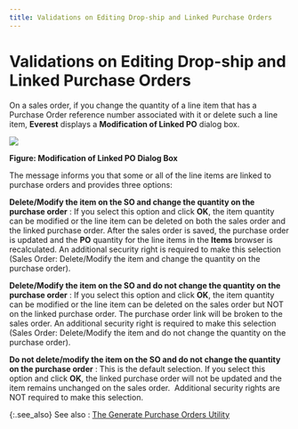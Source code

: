 ```yaml
---
title: Validations on Editing Drop-ship and Linked Purchase Orders
---
```


# Validations on Editing Drop-ship and Linked Purchase Orders


On a sales order, if you change the quantity of a line item  that has a Purchase Order reference number associated with it or delete  such a line item, **Everest** displays  a **Modification of Linked PO** dialog  box.


![]({{site.sp_baseurl}}/img/modification_of_linked_po_sal.gif)


**Figure: Modification of Linked PO Dialog Box**


The message informs you that some or all of the line items  are linked to purchase orders and provides three options:


**Delete/Modify the item on the SO and change the  quantity on the purchase order**
: If you select this option and click **OK**,  the item quantity can be modified or the line item can be deleted on both  the sales order and the linked purchase order. After the sales order is  saved, the purchase order is updated and the **PO**  quantity for the line items in the **Items**  browser is recalculated. An additional security right is required to make  this selection (Sales Order: Delete/Modify the item and change the quantity  on the purchase order).


**Delete/Modify the item on the SO and do not change  the quantity on the purchase order**
: If you select this option and click **OK**,  the item quantity can be modified or the line item can be deleted on the  sales order but NOT on the linked purchase order. The purchase order link  will be broken to the sales order. An additional security right is required  to make this selection (Sales Order: Delete/Modify the item and do not  change the quantity on the purchase order).


**Do not delete/modify the item on the SO and do  not change the quantity on the purchase order**
: This is the default selection. If you select this  option and click **OK**, the linked  purchase order will not be updated and the item remains unchanged on the  sales order.  Additional  security rights are NOT required to make this selection.


{:.see_also}
See also
: [The  Generate Purchase Orders Utility]({{site.sp_baseurl}}/sales-docs/sales-orders/so-proc/gen-po-util/the_generate_drop_ship_order_utility_sales_contents.html)
